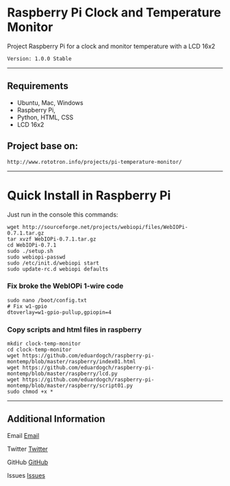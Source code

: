 # Raspberry Pi Clock and Temperature Monitor
Project Raspberry Pi for a clock and monitor temperature with a LCD 16x2

`Version: 1.0.0 Stable`

-----

## Requirements

* Ubuntu, Mac, Windows
* Raspberry Pi, 
* Python, HTML, CSS
* LCD 16x2

## Project base on:

	http://www.rototron.info/projects/pi-temperature-monitor/

-----

# Quick Install in Raspberry Pi
Just run in the console this commands:

	wget http://sourceforge.net/projects/webiopi/files/WebIOPi-0.7.1.tar.gz
	tar xvzf WebIOPi-0.7.1.tar.gz
	cd WebIOPi-0.7.1
	sudo ./setup.sh
	sudo webiopi-passwd
	sudo /etc/init.d/webiopi start
	sudo update-rc.d webiopi defaults

### Fix broke the WebIOPi 1-wire code
	sudo nano /boot/config.txt
	# Fix w1-gpio
	dtoverlay=w1-gpio-pullup,gpiopin=4

### Copy scripts and html files in raspberry

	mkdir clock-temp-monitor
	cd clock-temp-monitor
	wget https://github.com/eduardogch/raspberry-pi-montemp/blob/master/raspberry/index01.html
	wget https://github.com/eduardogch/raspberry-pi-montemp/blob/master/raspberry/lcd.py
	wget https://github.com/eduardogch/raspberry-pi-montemp/blob/master/raspberry/script01.py
	sudo chmod +x *

-----

## Additional Information

Email [Email](mailto:eduardo.gch@gmail.com)

Twitter [Twitter](https://twitter.com/eduardochavira_)

GitHub [GitHub](https://github.com/eduardogch/raspberry-pi-montemp)

Issues [Issues](https://github.com/eduardogch/raspberry-pi-montemp/issues)

